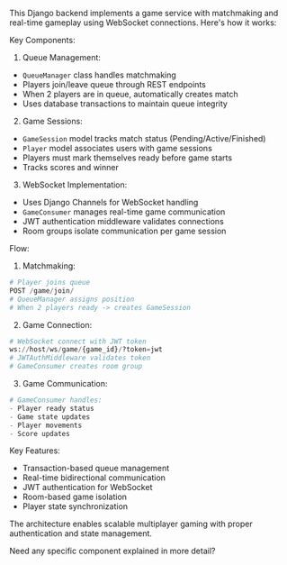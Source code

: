 This Django backend implements a game service with matchmaking and real-time gameplay using WebSocket connections. Here's how it works:

Key Components:

1. Queue Management:
- `QueueManager` class handles matchmaking
- Players join/leave queue through REST endpoints
- When 2 players are in queue, automatically creates match
- Uses database transactions to maintain queue integrity

2. Game Sessions:
- `GameSession` model tracks match status (Pending/Active/Finished)
- `Player` model associates users with game sessions
- Players must mark themselves ready before game starts
- Tracks scores and winner

3. WebSocket Implementation:
- Uses Django Channels for WebSocket handling
- `GameConsumer` manages real-time game communication
- JWT authentication middleware validates connections
- Room groups isolate communication per game session

Flow:

1. Matchmaking:
```python
# Player joins queue
POST /game/join/ 
# QueueManager assigns position
# When 2 players ready -> creates GameSession
```

2. Game Connection:
```python
# WebSocket connect with JWT token
ws://host/ws/game/{game_id}/?token=jwt
# JWTAuthMiddleware validates token
# GameConsumer creates room group
```

3. Game Communication:
```python
# GameConsumer handles:
- Player ready status
- Game state updates
- Player movements
- Score updates
```

Key Features:
- Transaction-based queue management
- Real-time bidirectional communication
- JWT authentication for WebSocket
- Room-based game isolation
- Player state synchronization

The architecture enables scalable multiplayer gaming with proper authentication and state management.

Need any specific component explained in more detail?